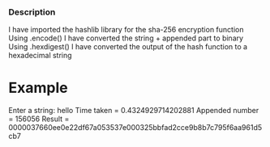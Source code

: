 ### Description
I have imported the hashlib library for the sha-256 encryption function
Using .encode() I have converted the string + appended part to binary
Using .hexdigest() I have converted the output of the hash function to a hexadecimal string

# Example
Enter a string: hello
Time taken = 0.4324929714202881
Appended number = 156056
Result = 0000037660ee0e22df67a053537e000325bbfad2cce9b8b7c795f6aa961d5cb7
